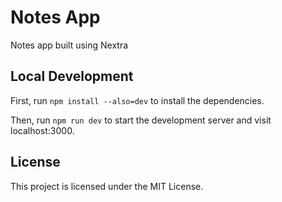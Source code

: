 # Notes App
Notes app built using Nextra

## Local Development

First, run `npm install --also=dev` to install the dependencies.

Then, run `npm run dev` to start the development server and visit localhost:3000.

## License

This project is licensed under the MIT License.
